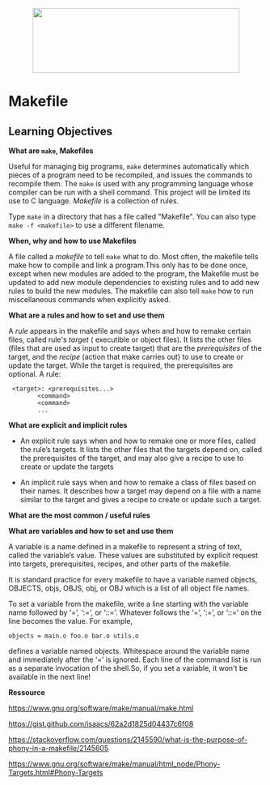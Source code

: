 <p align="center">
  <img width="409" height="128" src="https://www.holbertonschool.com/holberton-logo.png">
</p>

# Makefile

## Learning Objectives
**What are `make`, Makefiles**

Useful for managing big programs, `make` determines automatically which pieces of a program need to be recompiled, and issues the commands to recompile them. The `make` is used with any programming language whose compiler can be run with a shell command. This project will be limited its use to C language. *Makefile* is a collection of rules.

Type `make` in a directory that has a file called "Makefile".  You can also type `make -f <makefile>` to use a different filename.

**When, why and how to use Makefiles**

A file called a *makefile* to tell `make` what to do. Most often, the makefile tells make how to compile and link a program.This only has to be done once, except when new modules are added to the program, the Makefile must be updated to add new module dependencies to existing rules and to add new rules to build the new modules.
The makefile can also tell `make` how to run miscellaneous commands when explicitly asked.

**What are a rules and how to set and use them**

A *rule* appears in the makefile and says when and how to remake certain files, called rule's *target* ( executible or object files). It lists the other files (files that are used as input to create target) that are the *prerequisites* of the target, and the *recipe* (action that make carries out) to use to create or update the target. While the target is required, the prerequisites are optional.
 A rule:
```
 <target>: <prerequisites...>
	    <command>
	    <command>
	    ...
```
**What are explicit and implicit rules**

- An explicit rule says when and how to remake one or more files, called the rule’s targets. It lists the other files that the targets depend on, called the prerequisites of the target, and may also give a recipe to use to create or update the targets

- An implicit rule says when and how to remake a class of files based on their names. It describes how a target may depend on a file with a name similar to the target and gives a recipe to create or update such a target.

**What are the most common / useful rules**

**What are variables and how to set and use them**

A variable is a name defined in a makefile to represent a string of text, called the variable’s value. These values are substituted by explicit request into targets, prerequisites, recipes, and other parts of the makefile.

It is standard practice for every makefile to have a variable named objects, OBJECTS, objs, OBJS, obj, or OBJ which is a list of all object file names.

To set a variable from the makefile, write a line starting with the variable name followed by ‘=’, ‘:=’, or ‘::=’. Whatever follows the ‘=’, ‘:=’, or ‘::=’ on the line becomes the value. For example,
```
objects = main.o foo.o bar.o utils.o
```
defines a variable named objects. Whitespace around the variable name and immediately after the ‘=’ is ignored.
Each line of the command list is run as a separate invocation of the shell.So, if you set a variable, it won't be available in the next line!


**Ressource**

https://www.gnu.org/software/make/manual/make.html

https://gist.github.com/isaacs/62a2d1825d04437c6f08

https://stackoverflow.com/questions/2145590/what-is-the-purpose-of-phony-in-a-makefile/2145605

https://www.gnu.org/software/make/manual/html_node/Phony-Targets.html#Phony-Targets
